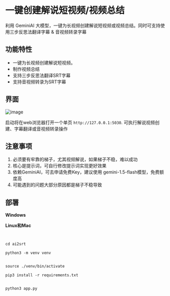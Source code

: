 
# 一键创建解说短视频/视频总结

利用 GeminiAI 大模型，一键为长视频创建解说短视频或视频总结。同时可支持使用三步反思法翻译字幕 & 音视频转录字幕


## 功能特性

- 一键为长视频创建解说短视频。
- 制作视频总结
- 支持三步反思法翻译SRT字幕
- 支持音视频转录为SRT字幕

## 界面

![image](https://github.com/user-attachments/assets/aeb39f4f-9eb0-4c5d-b776-386a67b99a22)


启动将在web浏览器打开一个单页 `http://127.0.0.1:5030`. 可执行解说视频创建、字幕翻译或音视频转录操作

## 注意事项

1. 必须要有牢靠的梯子，尤其视频解说，如果梯子不稳，难以成功
2. 核心是提示词，可自行修改提示词实现更好效果
3. 依赖GeminiAI，可去申请免费Key，建议使用 gemini-1.5-flash模型，免费额度高
4. 可能遇到的问题大部分原因都是梯子不稳导致


## 部署

**Windows**




**Linux和Mac**


```


cd ai2srt

python3 -m venv venv 


source ./venv/bin/activate

pip3 install -r requirements.txt


python3 app.py


```



